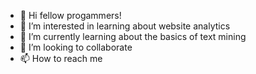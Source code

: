 - 👋 Hi fellow progammers!
- 👀 I’m interested in learning about website analytics
- 🌱 I’m currently learning about the basics of text mining
- 💞️ I’m looking to collaborate
- 📫 How to reach me

<!---
✨ special ✨ repository because its `README.md` (this file) appears on your GitHub profile.
You can click the Preview link to take a look at your changes.
--->
